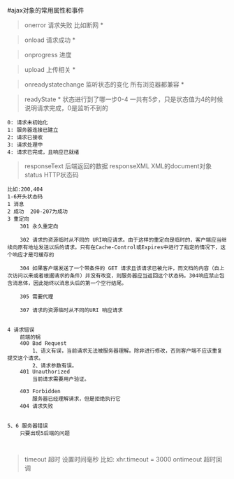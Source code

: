 #ajax对象的常用属性和事件

> onerror  请求失败  比如断网 *

> onload  请求成功 *

> onprogress 进度

> upload 上传相关 *

> onreadystatechange 监听状态的变化  所有浏览器都兼容 *

> readyState *  状态进行到了哪一步0-4 一共有5步，只是状态值为4的时候说明请求完成，0是监听不到的
```
0: 请求未初始化
1: 服务器连接已建立
2: 请求已接收
3: 请求处理中
4: 请求已完成，且响应已就绪
```

> responseText   后端返回的数据
> responseXML    XML的document对象
> status        HTTP状态码 

```
比如:200,404
1-6开头状态码
1 消息
2 成功  200-207为成功
3 重定向  
    301 永久重定向

    302 请求的资源临时从不同的 URI响应请求。由于这样的重定向是临时的，客户端应当继续向原有地址发送以后的请求。只有在Cache-Control或Expires中进行了指定的情况下，这个响应才是可缓存的

    304 如果客户端发送了一个带条件的 GET 请求且该请求已被允许，而文档的内容（自上次访问以来或者根据请求的条件）并没有改变，则服务器应当返回这个状态码。304响应禁止包含消息体，因此始终以消息头后的第一个空行结尾。

    305 需要代理

    307 请求的资源临时从不同的URI 响应请求


4 请求错误
    前端的锅
    400 Bad Request
        1、语义有误，当前请求无法被服务器理解。除非进行修改，否则客户端不应该重复提交这个请求。
        2、请求参数有误。
    401 Unauthorized
        当前请求需要用户验证。

    403 Forbidden
        服务器已经理解请求，但是拒绝执行它
    404 请求失败


5、6 服务器错误
    只要出现5后端的问题



```

> timeout       超时  设置时间毫秒 比如: xhr.timeout = 3000
> ontimeout 超时回调




